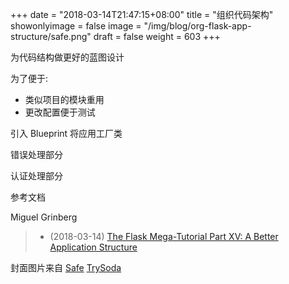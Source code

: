 +++
date = "2018-03-14T21:47:15+08:00"
title = "组织代码架构"
showonlyimage = false
image = "/img/blog/org-flask-app-structure/safe.png"
draft = false
weight = 603
+++

为代码结构做更好的蓝图设计
<!--more-->

为了便于:

- 类似项目的模块重用
- 更改配置便于测试

引入 Blueprint 将应用工厂类

错误处理部分

认证处理部分



参考文档

Miguel Grinberg

> - (2018-03-14) [The Flask Mega-Tutorial Part XV: A Better Application Structure](https://blog.miguelgrinberg.com/post/the-flask-mega-tutorial-part-xv-a-better-application-structure)

封面图片来自 [Safe](https://dribbble.com/shots/1174008-Safe) <a href="https://dribbble.com/TrySoda"><i class="fa fa-dribbble" aria-hidden="true"></i> TrySoda</a>
